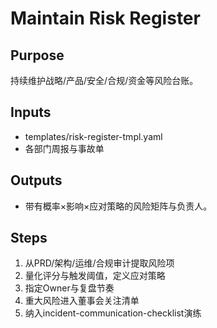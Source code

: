 # Maintain Risk Register

## Purpose

持续维护战略/产品/安全/合规/资金等风险台账。

## Inputs

- templates/risk-register-tmpl.yaml
- 各部门周报与事故单

## Outputs

- 带有概率×影响×应对策略的风险矩阵与负责人。

## Steps

1. 从PRD/架构/运维/合规审计提取风险项
2. 量化评分与触发阈值，定义应对策略
3. 指定Owner与复盘节奏
4. 重大风险进入董事会关注清单
5. 纳入incident-communication-checklist演练
